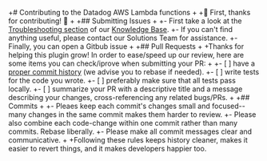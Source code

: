 +# Contributing to the Datadog AWS Lambda functions
 +
 +:tada: First, thanks for contributing! :tada:
 +
 +## Submitting Issues
 +
 +- First take a look at the [Troubleshooting section](https://help.datadoghq.com/hc/en-us/sections/200763635-Amazon-Web-Services) of our [Knowledge Base](https://help.datadoghq.com/hc/en-us).
 +- If you can't find anything useful, please contact our Solutions Team for assistance.
 +- Finally, you can open a Gitbub issue
 +
 +## Pull Requests
 +
 +Thanks for helping this plugin grow! In order to ease/speed up our review, here are some items you can check/iprove when submitting your PR:
 +
 +- [ ] have a [proper commit history](#commits) (we advise you to rebase if needed).
 +- [ ] write tests for the code you wrote.
 +- [ ] preferably make sure that all tests pass locally.
 +- [ ] summarize your PR with a descriptive title and a message describing your changes, cross-referencing any related bugs/PRs.
 +
 +## Commits
 +
 +- Pleaes keep each commit's changes small and focused--many changes in the same commit makes them harder to review.
 +- Please also combine each code-change within one commit rather than many commits. Rebase liberally. 
 +- Please make all commit messages clear and communicative.
 +
 +Following these rules keeps history cleaner, makes it easier to revert things, and it makes developers happier too.
